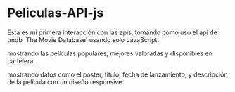 # Peliculas-API-js

Esta es mi primera interacción con las apis, tomando como uso el api de tmdb 'The Movie Database' usando solo JavaScript.

mostrando las películas populares, mejores valoradas y disponibles en cartelera.

mostrando datos como el poster, titulo, fecha de lanzamiento, y descripción de la película con un diseño responsive.

